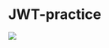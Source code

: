 # JWT-practice

<img src="https://capsule-render.vercel.app/api?type=waving&color=auto&height=200&section=header&text=JWT-practice&fontSize=90" />
